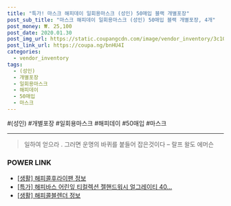 ```yaml
--- 
title: "특가! 마스크 해피데이 일회용마스크 (성인) 50매입 블랙 개별포장" 
post_sub_title: "마스크 해피데이 일회용마스크 (성인) 50매입 블랙 개별포장, 4개" 
post_money: ₩. 25,100 
post_date: 2020.01.30 
post_img_url: https://static.coupangcdn.com/image/vendor_inventory/3c10/65f25c75f474bb1329012840cfffff6803fae9dfdcc4526f600767233ee1.jpg 
post_link_url: https://coupa.ng/bnHU4I 
categories: 
  - vendor_inventory 
tags: 
  - (성인) 
  - 개별포장 
  - 일회용마스크 
  - 해피데이 
  - 50매입 
  - 마스크 
--- 
```

  #(성인) #개별포장 #일회용마스크 #해피데이 #50매입 #마스크 
<hr> 

> 일하여 얻으라 . 그러면 운명의 바퀴를 붙들어 잡은것이다 – 랄프 왈도 에머슨 


### POWER LINK

* <a href="https://blog.naver.com/sakai111/221759285010" target="_blank"> [생활] 해피콜후라이팬 정보 </a>
* <a href="https://blog.naver.com/santokki14/221790750390" target="_blank">[특가] 해피바스 어린잎 티컬렉션 젤핸드워시 얼그레이티 40...</a>
* <a href="https://blog.naver.com/santokki14/221768696076" target="_blank"> [생활] 해피콜블렌더 정보 </a>
